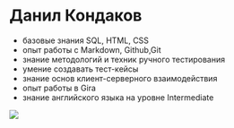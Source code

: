# Данил Кондаков

* базовые знания SQL, HTML, CSS
* опыт работы с Markdown, Github,Git
* знание методологий и техник ручного тестирования
* умение создавать тест-кейсы 
* знание основ клиент-серверного взаимодействия
* опыт работы в Gira
* знание английского языка на уровне Intermediate
  
![](../images/def.jpeg)